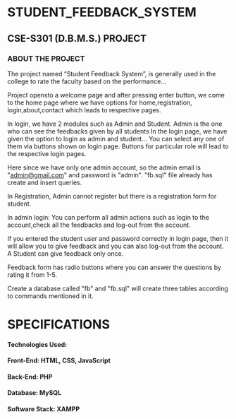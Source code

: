 # STUDENT_FEEDBACK_SYSTEM

## CSE-S301 (D.B.M.S.) PROJECT


### ABOUT THE PROJECT

The project named “Student Feedback System”, is generally used in the college
to rate the faculty based on the performance...

Project opensto a welcome page and after pressing enter button,
we come to the home page where we have options for
home,registration, login,about,contact which leads to respective pages.

In login, we have 2 modules such as Admin and Student.
Admin is the one who can see the feedbacks given by all students
In the login page,
we have given the option to login as admin and student...
You can select any one of them via buttons shown on login page.
Buttons for particular role will lead to the respective login pages.

Here since we have only one admin account,
so the admin email is "admin@gmail.com" and password is "admin".
"fb.sql" file already has create and insert queries.

In Registration,
Admin cannot register but there is a registration form for student.

In admin login: You can perform all admin actions such as login to the account,check all the feedbacks and log-out from the account.

If you entered the student user and password correctly in login page, then it will allow you to give feedback and you can also log-out from the account.
A Student can give feedback only once.

Feedback form has radio buttons where you can answer the questions by rating it from 1-5.

Create a database called "fb" and
"fb.sql" will create three tables according to commands mentioned in it. 

# SPECIFICATIONS

#### Technologies Used:

#### Front-End: HTML, CSS, JavaScript

#### Back-End: PHP

#### Database: MySQL

#### Software Stack: XAMPP
